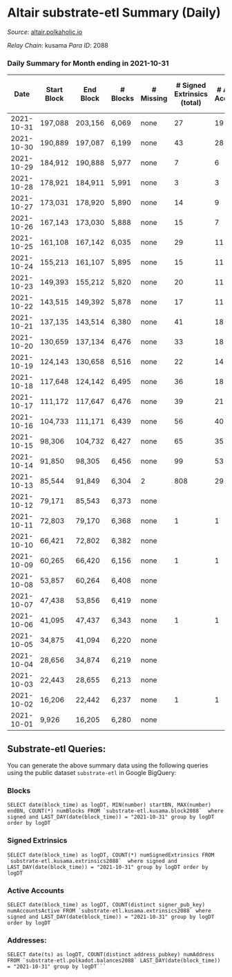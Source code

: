 # Altair substrate-etl Summary (Daily)

_Source_: [altair.polkaholic.io](https://altair.polkaholic.io)

*Relay Chain*: kusama
*Para ID*: 2088



### Daily Summary for Month ending in 2021-10-31


| Date | Start Block | End Block | # Blocks | # Missing | # Signed Extrinsics (total) | # Active Accounts | # Addresses with Balances | # Events | # Transfers | # XCM Transfers In | # XCM Transfers Out |
| ---- | ----------- | --------- | -------- | --------- | --------------------------- | ----------------- | ------------------------- | -------- | ----------- | ------------------ | ------------------- |
| 2021-10-31 | 197,088 | 203,156 | 6,069 | none | 27 | 19 | 11,590 | 12,169 |   |   |   |
| 2021-10-30 | 190,889 | 197,087 | 6,199 | none | 43 | 28 | 11,588 | 12,444 |   |   |   |
| 2021-10-29 | 184,912 | 190,888 | 5,977 | none | 7 | 6 | 11,578 | 11,965 |   |   |   |
| 2021-10-28 | 178,921 | 184,911 | 5,991 | none | 3 | 3 | 11,578 | 11,988 |   |   |   |
| 2021-10-27 | 173,031 | 178,920 | 5,890 | none | 14 | 9 | 11,578 | 11,797 |   |   |   |
| 2021-10-26 | 167,143 | 173,030 | 5,888 | none | 15 | 7 | 11,578 | 11,795 |   |   |   |
| 2021-10-25 | 161,108 | 167,142 | 6,035 | none | 29 | 11 |  | 12,102 |   |   |   |
| 2021-10-24 | 155,213 | 161,107 | 5,895 | none | 15 | 11 | 11,578 | 11,808 |   |   |   |
| 2021-10-23 | 149,393 | 155,212 | 5,820 | none | 20 | 11 | 11,578 | 11,665 |   |   |   |
| 2021-10-22 | 143,515 | 149,392 | 5,878 | none | 17 | 11 | 11,577 | 11,776 |   |   |   |
| 2021-10-21 | 137,135 | 143,514 | 6,380 | none | 41 | 18 | 11,577 | 12,804 |   |   |   |
| 2021-10-20 | 130,659 | 137,134 | 6,476 | none | 33 | 18 | 11,577 | 12,989 |   |   |   |
| 2021-10-19 | 124,143 | 130,658 | 6,516 | none | 22 | 14 | 11,575 | 13,058 |   |   |   |
| 2021-10-18 | 117,648 | 124,142 | 6,495 | none | 36 | 18 | 11,575 | 13,029 |   |   |   |
| 2021-10-17 | 111,172 | 117,647 | 6,476 | none | 39 | 21 | 11,574 | 12,995 |   |   |   |
| 2021-10-16 | 104,733 | 111,171 | 6,439 | none | 56 | 40 | 11,574 | 12,937 |   |   |   |
| 2021-10-15 | 98,306 | 104,732 | 6,427 | none | 65 | 35 | 11,571 | 12,924 |   |   |   |
| 2021-10-14 | 91,850 | 98,305 | 6,456 | none | 99 | 53 | 11,570 | 13,014 |   |   |   |
| 2021-10-13 | 85,544 | 91,849 | 6,304 | 2 | 808 | 29 | 11,567 | 23,043 |   |   |   |
| 2021-10-12 | 79,171 | 85,543 | 6,373 | none |  |  | 13 | 12,750 |   |   |   |
| 2021-10-11 | 72,803 | 79,170 | 6,368 | none | 1 | 1 | 13 | 12,740 |   |   |   |
| 2021-10-10 | 66,421 | 72,802 | 6,382 | none |  |  | 13 | 12,768 |   |   |   |
| 2021-10-09 | 60,265 | 66,420 | 6,156 | none | 1 | 1 | 13 | 12,316 |   |   |   |
| 2021-10-08 | 53,857 | 60,264 | 6,408 | none |  |  | 12 | 12,820 |   |   |   |
| 2021-10-07 | 47,438 | 53,856 | 6,419 | none |  |  | 12 | 12,842 |   |   |   |
| 2021-10-06 | 41,095 | 47,437 | 6,343 | none | 1 | 1 | 12 | 12,691 |   |   |   |
| 2021-10-05 | 34,875 | 41,094 | 6,220 | none |  |  | 11 | 12,443 |   |   |   |
| 2021-10-04 | 28,656 | 34,874 | 6,219 | none |  |  | 11 | 12,442 |   |   |   |
| 2021-10-03 | 22,443 | 28,655 | 6,213 | none |  |  | 11 | 12,429 |   |   |   |
| 2021-10-02 | 16,206 | 22,442 | 6,237 | none | 1 | 1 | 11 | 12,478 |   |   |   |
| 2021-10-01 | 9,926 | 16,205 | 6,280 | none |  |  | 10 | 12,564 |   |   |   |

## Substrate-etl Queries:
You can generate the above summary data using the following queries using the public dataset `substrate-etl` in Google BigQuery:


### Blocks
```
SELECT date(block_time) as logDT, MIN(number) startBN, MAX(number) endBN, COUNT(*) numBlocks FROM `substrate-etl.kusama.block2088`  where signed and LAST_DAY(date(block_time)) = "2021-10-31" group by logDT order by logDT
```


### Signed Extrinsics
```
SELECT date(block_time) as logDT, COUNT(*) numSignedExtrinsics FROM `substrate-etl.kusama.extrinsics2088`  where signed and LAST_DAY(date(block_time)) = "2021-10-31" group by logDT order by logDT
```


### Active Accounts
```
SELECT date(block_time) as logDT, COUNT(distinct signer_pub_key) numAccountsActive FROM `substrate-etl.kusama.extrinsics2088` where signed and LAST_DAY(date(block_time)) = "2021-10-31" group by logDT order by logDT
```


### Addresses:
```
SELECT date(ts) as logDT, COUNT(distinct address_pubkey) numAddress FROM `substrate-etl.polkadot.balances2088` LAST_DAY(date(block_time)) = "2021-10-31" group by logDT```

